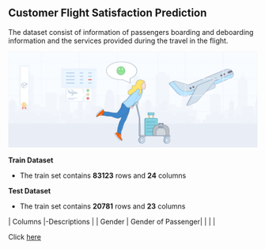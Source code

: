 ## Customer Flight Satisfaction Prediction
The dataset consist of information of passengers boarding and deboarding information and the services provided during the travel in the flight.

![enter image description here](https://github.com/sujeet301084/customer-flight-satisfaction_prediction-sujeet/blob/main/Airline%20satisfaction%20Image1.png?raw=true)

**Train Dataset**

 - The train set contains **83123** rows and **24** columns

**Test Dataset**

 - The train set contains **20781** rows and **23** columns

| Columns |-Descriptions  |
| Gender | Gender of Passenger|
|  |  |

Click [here](https://github.com/sujeet301084/customer-flight-satisfaction_prediction-sujeet)
